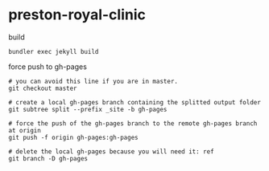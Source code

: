 # preston-royal-clinic

build

```
bundler exec jekyll build
```

force push to gh-pages

```
# you can avoid this line if you are in master.
git checkout master
```

```
# create a local gh-pages branch containing the splitted output folder
git subtree split --prefix _site -b gh-pages
```

```
# force the push of the gh-pages branch to the remote gh-pages branch at origin
git push -f origin gh-pages:gh-pages
```

```
# delete the local gh-pages because you will need it: ref
git branch -D gh-pages
```

